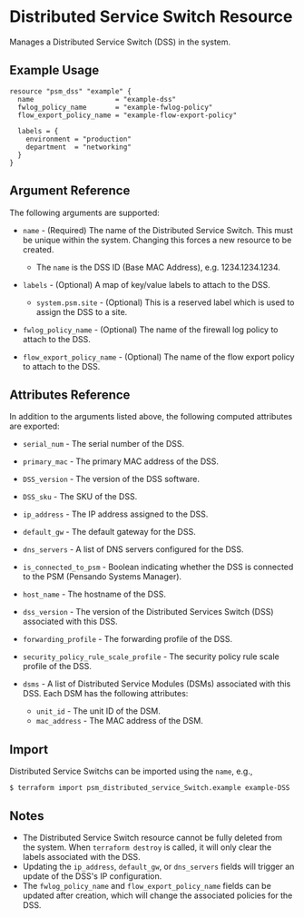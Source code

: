 # Distributed Service Switch Resource

Manages a Distributed Service Switch (DSS) in the system.

## Example Usage

```hcl
resource "psm_dss" "example" {
  name                    = "example-dss"
  fwlog_policy_name       = "example-fwlog-policy"
  flow_export_policy_name = "example-flow-export-policy"
  
  labels = {
    environment = "production"
    department  = "networking"
  }
}
```

## Argument Reference

The following arguments are supported:

* `name` - (Required) The name of the Distributed Service Switch. This must be unique within the system. Changing this forces a new resource to be created.
  * The `name` is the DSS ID (Base MAC Address), e.g. 1234.1234.1234.

* `labels` - (Optional) A map of key/value labels to attach to the DSS.  
  * `system.psm.site` - (Optional) This is a reserved label which is used to assign the DSS to a site.

* `fwlog_policy_name` - (Optional) The name of the firewall log policy to attach to the DSS.

* `flow_export_policy_name` - (Optional) The name of the flow export policy to attach to the DSS.  

## Attributes Reference

In addition to the arguments listed above, the following computed attributes are exported:

* `serial_num` - The serial number of the DSS.

* `primary_mac` - The primary MAC address of the DSS.

* `DSS_version` - The version of the DSS software.

* `DSS_sku` - The SKU of the DSS.

* `ip_address` - The IP address assigned to the DSS.

* `default_gw` - The default gateway for the DSS.

* `dns_servers` - A list of DNS servers configured for the DSS.

* `is_connected_to_psm` - Boolean indicating whether the DSS is connected to the PSM (Pensando Systems Manager).

* `host_name` - The hostname of the DSS.

* `dss_version` - The version of the Distributed Services Switch (DSS) associated with this DSS.

* `forwarding_profile` - The forwarding profile of the DSS.

* `security_policy_rule_scale_profile` - The security policy rule scale profile of the DSS.

* `dsms` - A list of Distributed Service Modules (DSMs) associated with this DSS. Each DSM has the following attributes:
  * `unit_id` - The unit ID of the DSM.
  * `mac_address` - The MAC address of the DSM.

## Import

Distributed Service Switchs can be imported using the `name`, e.g.,

```
$ terraform import psm_distributed_service_Switch.example example-DSS
```

## Notes

* The Distributed Service Switch resource cannot be fully deleted from the system. When `terraform destroy` is called, it will only clear the labels associated with the DSS.
* Updating the `ip_address`, `default_gw`, or `dns_servers` fields will trigger an update of the DSS's IP configuration.
* The `fwlog_policy_name` and `flow_export_policy_name` fields can be updated after creation, which will change the associated policies for the DSS.